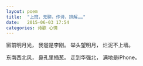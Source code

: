 ```yaml
---
layout: poem
title:  "上班，无聊。作诗，排解……"
date:   2015-06-03 17:54
categories: 诗歌 心情
---
```


窗前明月光，
我爸是李刚。
举头望明月，
烂泥不上墙。



东南西北风，
鼻孔里插葱。
走到华强北，
满地是iPhone。